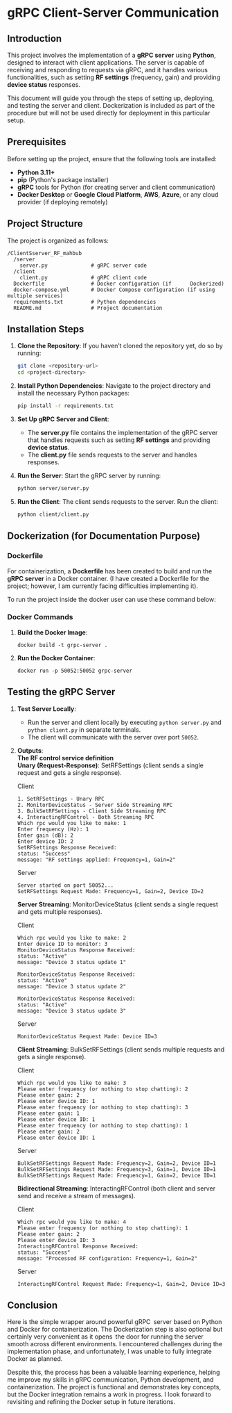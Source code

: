 # gRPC Client-Server Communication

## Introduction

This project involves the implementation of a **gRPC server** using **Python**, designed to interact with client applications. The server is capable of receiving and responding to requests via gRPC, and it handles various functionalities, such as setting **RF settings** (frequency, gain) and providing **device status** responses.

This document will guide you through the steps of setting up, deploying, and testing the server and client. Dockerization is included as part of the procedure but will not be used directly for deployment in this particular setup.

## Prerequisites

Before setting up the project, ensure that the following tools are installed:

- **Python 3.11+**
- **pip** (Python's package installer)
- **gRPC** tools for Python (for creating server and client communication)
- **Docker Desktop** or **Google Cloud Platform**, **AWS**, **Azure**, or any cloud provider (if deploying remotely)

## Project Structure

The project is organized as follows:

```
/ClientSserver_RF_mahbub
  /server
    server.py              # gRPC server code
  /client
    client.py              # gRPC client code
  Dockerfile               # Docker configuration (if      Dockerized)
  docker-compose.yml       # Docker Compose configuration (if using multiple services)
  requirements.txt         # Python dependencies
  README.md                # Project documentation

```

## Installation Steps

1. **Clone the Repository**:
   If you haven’t cloned the repository yet, do so by running:

   ```bash
   git clone <repository-url>
   cd <project-directory>
   ```

2. **Install Python Dependencies**:
   Navigate to the project directory and install the necessary Python packages:

   ```bash
   pip install -r requirements.txt
   ```

3. **Set Up gRPC Server and Client**:

   - The **server.py** file contains the implementation of the gRPC server that handles requests such as setting **RF settings** and providing **device status**.
   - The **client.py** file sends requests to the server and handles responses.

4. **Run the Server**:
   Start the gRPC server by running:

   ```bash
   python server/server.py
   ```

5. **Run the Client**:
   The client sends requests to the server. Run the client:
   ```bash
   python client/client.py
   ```

## Dockerization (for Documentation Purpose)

### Dockerfile

For containerization, a **Dockerfile** has been created to build and run the **gRPC server** in a Docker container. (I have created a Dockerfile for the project; however, I am currently facing difficulties implementing it).

To run the project inside the docker user can use these command below:

### Docker Commands

1. **Build the Docker Image**:

   ```
   docker build -t grpc-server .
   ```

2. **Run the Docker Container**:
   ```
   docker run -p 50052:50052 grpc-server
   ```

## Testing the gRPC Server

1. **Test Server Locally**:

   - Run the server and client locally by executing `python server.py` and `python client.py` in separate terminals.
   - The client will communicate with the server over port `50052`.

2. **Outputs**:  
   **The RF control service definition**  
   **Unary (Request-Response)**: SetRFSettings (client sends a single request and gets a single response).

   Client

   ```
   1. SetRFSettings - Unary RPC
   2. MonitorDeviceStatus - Server Side Streaming RPC
   3. BulkSetRFSettings - Client Side Streaming RPC
   4. InteractingRFControl - Both Streaming RPC
   Which rpc would you like to make: 1
   Enter frequency (Hz): 1
   Enter gain (dB): 2
   Enter device ID: 2
   SetRFSettings Response Received:
   status: "Success"
   message: "RF settings applied: Frequency=1, Gain=2"
   ```

   Server

   ```
   Server started on port 50052...
   SetRFSettings Request Made: Frequency=1, Gain=2, Device ID=2
   ```

   **Server Streaming**: MonitorDeviceStatus (client sends a single request and gets multiple responses).

   Client

   ```
   Which rpc would you like to make: 2
   Enter device ID to monitor: 3
   MonitorDeviceStatus Response Received:
   status: "Active"
   message: "Device 3 status update 1"

   MonitorDeviceStatus Response Received:
   status: "Active"
   message: "Device 3 status update 2"

   MonitorDeviceStatus Response Received:
   status: "Active"
   message: "Device 3 status update 3"
   ```

   Server

   ```
   MonitorDeviceStatus Request Made: Device ID=3
   ```

   **Client Streaming**: BulkSetRFSettings (client sends multiple requests and gets a single response).

   Client

   ```
   Which rpc would you like to make: 3
   Please enter frequency (or nothing to stop chatting): 2
   Please enter gain: 2
   Please enter device ID: 1
   Please enter frequency (or nothing to stop chatting): 3
   Please enter gain: 1
   Please enter device ID: 1
   Please enter frequency (or nothing to stop chatting): 1
   Please enter gain: 2
   Please enter device ID: 1
   ```

   Server

   ```
   BulkSetRFSettings Request Made: Frequency=2, Gain=2, Device ID=1
   BulkSetRFSettings Request Made: Frequency=3, Gain=1, Device ID=1
   BulkSetRFSettings Request Made: Frequency=1, Gain=2, Device ID=1
   ```

   **Bidirectional Streaming**: InteractingRFControl (both client and server send and receive a stream of messages).

   Client

   ```
   Which rpc would you like to make: 4
   Please enter frequency (or nothing to stop chatting): 1
   Please enter gain: 2
   Please enter device ID: 3
   InteractingRFControl Response Received:
   status: "Success"
   message: "Processed RF configuration: Frequency=1, Gain=2"

   ```

   Server

   ```
   InteractingRFControl Request Made: Frequency=1, Gain=2, Device ID=3
   ```

## Conclusion

Here is the simple wrapper around powerful gRPC server based on Python and Docker for containerization. The Dockerization step is also optional but certainly very convenient as it opens the door for running the server smooth across different environments. I encountered challenges during the implementation phase, and unfortunately, I was unable to fully integrate Docker as planned.

Despite this, the process has been a valuable learning experience, helping me improve my skills in gRPC communication, Python development, and containerization. The project is functional and demonstrates key concepts, but the Docker integration remains a work in progress. I look forward to revisiting and refining the Docker setup in future iterations.
